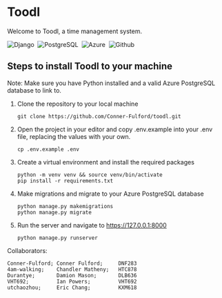 # Toodl
Welcome to Toodl, a time management system.
<div>
  <img src="https://img.shields.io/badge/Django-092E20?style=for-the-badge&logo=django&logoColor=white" title="Django" alt="Django"/>&nbsp;
  <img src="https://img.shields.io/badge/PostgreSQL-316192?style=for-the-badge&logo=postgresql&logoColor=white" title="PostgreSQL" alt="PostgreSQL"/>&nbsp;
  <img src="https://img.shields.io/badge/Microsoft_Azure-0089D6?style=for-the-badge&logo=microsoft-azure&logoColor=white" title="Azure" alt="Azure"/>&nbsp;
  <img src="https://img.shields.io/badge/GitHub_Actions-2088FF?style=for-the-badge&logo=github-actions&logoColor=white" title="Github" alt="Github"/>&nbsp;
</div>

## Steps to install Toodl to your machine
Note: Make sure you have Python installed and a valid Azure PostgreSQL database to link to.
1. Clone the repository to your local machine
   ```
   git clone https://github.com/Conner-Fulford/toodl.git
   ```
2. Open the project in your editor and copy .env.example into your .env file, replacing the values with your own.
   ```
   cp .env.example .env
   ```
3. Create a virtual environment and install the required packages
   ```
   python -m venv venv && source venv/bin/activate
   pip install -r requirements.txt
   ```
4. Make migrations and migrate to your Azure PostgreSQL database
   ```
   python manage.py makemigrations
   python manage.py migrate
   ```
5. Run the server and navigate to https://127.0.0.1:8000
   ```
   python manage.py runserver
   ```

Collaborators:
```
Conner-Fulford; Conner Fulford;     DNF283
4am-walking;    Chandler Matheny;   HTC878 
Durantye;       Damion Mason;       DLB636
VHT692;         Ian Powers;         VHT692
utchaozhou;     Eric Chang;         KXM618
```
